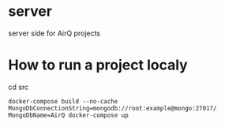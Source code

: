 # server
server side for AirQ projects

# How to run a project localy
cd src

```
docker-compose build --no-cache
MongoDbConnectionString=mongodb://root:example@mongo:27017/ MongoDbName=AirQ docker-compose up
```
